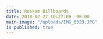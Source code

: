 ```yaml
---
title: Roskam Billboards
date: 2018-02-27 10:27:00 -06:00
main-image: "/uploads/IMG_0323.JPG"
is published: true
---
```


